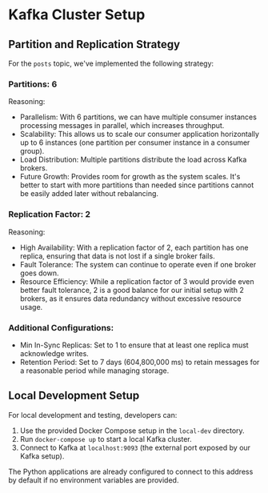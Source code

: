 # Kafka Cluster Setup

## Partition and Replication Strategy

For the `posts` topic, we've implemented the following strategy:

### Partitions: 6

Reasoning:
- Parallelism: With 6 partitions, we can have multiple consumer instances processing messages in parallel, which increases throughput.
- Scalability: This allows us to scale our consumer application horizontally up to 6 instances (one partition per consumer instance in a consumer group).
- Load Distribution: Multiple partitions distribute the load across Kafka brokers.
- Future Growth: Provides room for growth as the system scales. It's better to start with more partitions than needed since partitions cannot be easily added later without rebalancing.

### Replication Factor: 2

Reasoning:
- High Availability: With a replication factor of 2, each partition has one replica, ensuring that data is not lost if a single broker fails.
- Fault Tolerance: The system can continue to operate even if one broker goes down.
- Resource Efficiency: While a replication factor of 3 would provide even better fault tolerance, 2 is a good balance for our initial setup with 2 brokers, as it ensures data redundancy without excessive resource usage.

### Additional Configurations:

- Min In-Sync Replicas: Set to 1 to ensure that at least one replica must acknowledge writes.
- Retention Period: Set to 7 days (604,800,000 ms) to retain messages for a reasonable period while managing storage.

## Local Development Setup

For local development and testing, developers can:

1. Use the provided Docker Compose setup in the `local-dev` directory.
2. Run `docker-compose up` to start a local Kafka cluster.
3. Connect to Kafka at `localhost:9093` (the external port exposed by our Kafka setup).

The Python applications are already configured to connect to this address by default if no environment variables are provided.
